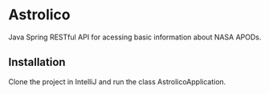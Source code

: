 # Astrolico

Java Spring RESTful API for acessing basic information about NASA APODs.

## Installation

Clone the project in IntelliJ and run the class AstrolicoApplication.
